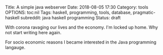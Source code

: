 Title: A simple java webserver
Date: 2018-08-05 17:30
Category: tools
OPTIONS: toc:nil
Tags: haskell, programming, tools, database, pragmatic-haskell
subreddit: java haskell programming
Status: draft

With corona ravaging our lives and the economy.
I'm locked up home.
Why not start writing here again.

For socio economic reasons I became interested in the Java programming langauge.
